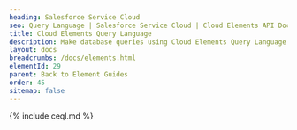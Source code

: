```yaml
---
heading: Salesforce Service Cloud
seo: Query Language | Salesforce Service Cloud | Cloud Elements API Docs
title: Cloud Elements Query Language
description: Make database queries using Cloud Elements Query Language.
layout: docs
breadcrumbs: /docs/elements.html
elementId: 29
parent: Back to Element Guides
order: 45
sitemap: false
---
```


{% include ceql.md %}
